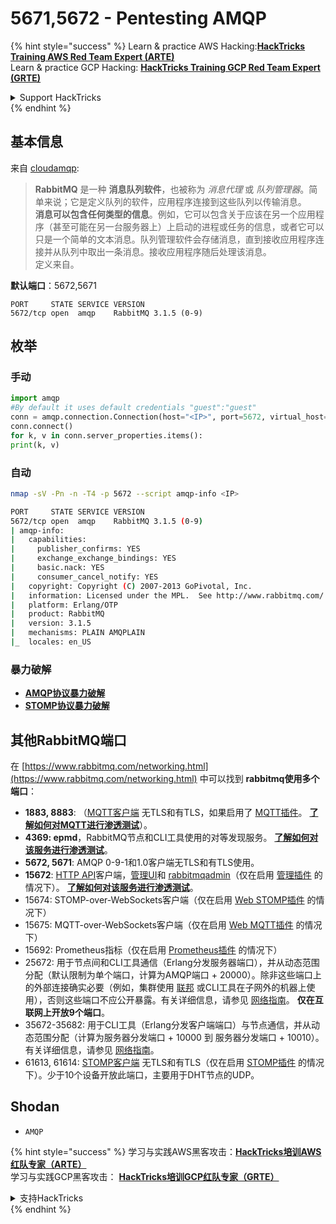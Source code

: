 # 5671,5672 - Pentesting AMQP

{% hint style="success" %}
Learn & practice AWS Hacking:<img src="/.gitbook/assets/arte.png" alt="" data-size="line">[**HackTricks Training AWS Red Team Expert (ARTE)**](https://training.hacktricks.xyz/courses/arte)<img src="/.gitbook/assets/arte.png" alt="" data-size="line">\
Learn & practice GCP Hacking: <img src="/.gitbook/assets/grte.png" alt="" data-size="line">[**HackTricks Training GCP Red Team Expert (GRTE)**<img src="/.gitbook/assets/grte.png" alt="" data-size="line">](https://training.hacktricks.xyz/courses/grte)

<details>

<summary>Support HackTricks</summary>

* Check the [**subscription plans**](https://github.com/sponsors/carlospolop)!
* **Join the** 💬 [**Discord group**](https://discord.gg/hRep4RUj7f) or the [**telegram group**](https://t.me/peass) or **follow** us on **Twitter** 🐦 [**@hacktricks\_live**](https://twitter.com/hacktricks\_live)**.**
* **Share hacking tricks by submitting PRs to the** [**HackTricks**](https://github.com/carlospolop/hacktricks) and [**HackTricks Cloud**](https://github.com/carlospolop/hacktricks-cloud) github repos.

</details>
{% endhint %}

## 基本信息

来自 [cloudamqp](https://www.cloudamqp.com/blog/2015-05-18-part1-rabbitmq-for-beginners-what-is-rabbitmq.html):

> **RabbitMQ** 是一种 **消息队列软件**，也被称为 _消息代理_ 或 _队列管理器_。简单来说；它是定义队列的软件，应用程序连接到这些队列以传输消息。\
> **消息可以包含任何类型的信息**。例如，它可以包含关于应该在另一个应用程序（甚至可能在另一台服务器上）上启动的进程或任务的信息，或者它可以只是一个简单的文本消息。队列管理软件会存储消息，直到接收应用程序连接并从队列中取出一条消息。接收应用程序随后处理该消息。\
定义来自。

**默认端口**：5672,5671
```
PORT     STATE SERVICE VERSION
5672/tcp open  amqp    RabbitMQ 3.1.5 (0-9)
```
## 枚举

### 手动
```python
import amqp
#By default it uses default credentials "guest":"guest"
conn = amqp.connection.Connection(host="<IP>", port=5672, virtual_host="/")
conn.connect()
for k, v in conn.server_properties.items():
print(k, v)
```
### 自动
```bash
nmap -sV -Pn -n -T4 -p 5672 --script amqp-info <IP>

PORT     STATE SERVICE VERSION
5672/tcp open  amqp    RabbitMQ 3.1.5 (0-9)
| amqp-info:
|   capabilities:
|     publisher_confirms: YES
|     exchange_exchange_bindings: YES
|     basic.nack: YES
|     consumer_cancel_notify: YES
|   copyright: Copyright (C) 2007-2013 GoPivotal, Inc.
|   information: Licensed under the MPL.  See http://www.rabbitmq.com/
|   platform: Erlang/OTP
|   product: RabbitMQ
|   version: 3.1.5
|   mechanisms: PLAIN AMQPLAIN
|_  locales: en_US
```
### 暴力破解

* [**AMQP协议暴力破解**](../generic-methodologies-and-resources/brute-force.md#amqp-activemq-rabbitmq-qpid-joram-and-solace)
* [**STOMP协议暴力破解**](../generic-methodologies-and-resources/brute-force.md#stomp-activemq-rabbitmq-hornetq-and-openmq)

## 其他RabbitMQ端口

在 [https://www.rabbitmq.com/networking.html](https://www.rabbitmq.com/networking.html) 中可以找到 **rabbitmq使用多个端口**：

* **1883, 8883**: （[MQTT客户端](http://mqtt.org) 无TLS和有TLS，如果启用了 [MQTT插件](https://www.rabbitmq.com/mqtt.html)。 [**了解如何对MQTT进行渗透测试**](1883-pentesting-mqtt-mosquitto.md)）。
* **4369: epmd**，RabbitMQ节点和CLI工具使用的对等发现服务。 [**了解如何对该服务进行渗透测试**](4369-pentesting-erlang-port-mapper-daemon-epmd.md)。
* **5672, 5671**: AMQP 0-9-1和1.0客户端无TLS和有TLS使用。
* **15672**: [HTTP API](https://www.rabbitmq.com/management.html)客户端，[管理UI](https://www.rabbitmq.com/management.html)和 [rabbitmqadmin](https://www.rabbitmq.com/management-cli.html)（仅在启用 [管理插件](https://www.rabbitmq.com/management.html) 的情况下）。 [**了解如何对该服务进行渗透测试**](15672-pentesting-rabbitmq-management.md)。
* 15674: STOMP-over-WebSockets客户端（仅在启用 [Web STOMP插件](https://www.rabbitmq.com/web-stomp.html) 的情况下）
* 15675: MQTT-over-WebSockets客户端（仅在启用 [Web MQTT插件](https://www.rabbitmq.com/web-mqtt.html) 的情况下）
* 15692: Prometheus指标（仅在启用 [Prometheus插件](https://www.rabbitmq.com/prometheus.html) 的情况下）
* 25672: 用于节点间和CLI工具通信（Erlang分发服务器端口），并从动态范围分配（默认限制为单个端口，计算为AMQP端口 + 20000）。除非这些端口上的外部连接确实必要（例如，集群使用 [联邦](https://www.rabbitmq.com/federation.html) 或CLI工具在子网外的机器上使用），否则这些端口不应公开暴露。有关详细信息，请参见 [网络指南](https://www.rabbitmq.com/networking.html)。 **仅在互联网上开放9个端口**。
* 35672-35682: 用于CLI工具（Erlang分发客户端端口）与节点通信，并从动态范围分配（计算为服务器分发端口 + 10000 到 服务器分发端口 + 10010）。有关详细信息，请参见 [网络指南](https://www.rabbitmq.com/networking.html)。
* 61613, 61614: [STOMP客户端](https://stomp.github.io/stomp-specification-1.2.html) 无TLS和有TLS（仅在启用 [STOMP插件](https://www.rabbitmq.com/stomp.html) 的情况下）。少于10个设备开放此端口，主要用于DHT节点的UDP。

## Shodan

* `AMQP`

{% hint style="success" %}
学习与实践AWS黑客攻击：<img src="/.gitbook/assets/arte.png" alt="" data-size="line">[**HackTricks培训AWS红队专家（ARTE）**](https://training.hacktricks.xyz/courses/arte)<img src="/.gitbook/assets/arte.png" alt="" data-size="line">\
学习与实践GCP黑客攻击： <img src="/.gitbook/assets/grte.png" alt="" data-size="line">[**HackTricks培训GCP红队专家（GRTE）**<img src="/.gitbook/assets/grte.png" alt="" data-size="line">](https://training.hacktricks.xyz/courses/grte)

<details>

<summary>支持HackTricks</summary>

* 查看 [**订阅计划**](https://github.com/sponsors/carlospolop)!
* **加入** 💬 [**Discord群组**](https://discord.gg/hRep4RUj7f) 或 [**电报群组**](https://t.me/peass) 或 **在** **Twitter** 🐦 [**@hacktricks\_live**](https://twitter.com/hacktricks\_live)**上关注我们。**
* **通过向** [**HackTricks**](https://github.com/carlospolop/hacktricks) 和 [**HackTricks Cloud**](https://github.com/carlospolop/hacktricks-cloud) github库提交PR来分享黑客技巧。

</details>
{% endhint %}
